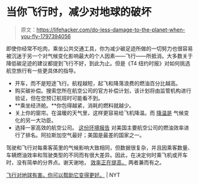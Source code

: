 # 当你飞行时，减少对地球的破坏

> 原文：<https://lifehacker.com/do-less-damage-to-the-planet-when-you-fly-1797394056>

即使你经常不吃肉，乘坐公共交通工具，你为减少碳足迹所做的一切努力也很容易被沉迷于另一个对气候变化影响最大的个人因素——飞行——所抵消。大多数关于降低碳足迹的建议都提到飞行不好，到此为止。但是《T4 纽约时报》对如何挑选航空旅行有一些更具体的指导。



*   开车，而不是短途飞行。航程越短，起飞和降落浪费的燃油百分比越高。
*   购买碳补偿。搜索您所在航空公司的官方补偿计划，该计划将由监管机构进行验证，但在您预订航班时可能看不到。
*   **乘坐经济舱。**你包得越紧，消耗的燃料就越少。
*   关上你的窗帘。在温暖的天气里，这样更容易给飞机降温。而 [降温是](https://www.nytimes.com/interactive/2017/07/13/climate/climate-change-make-a-difference-quiz.html) 气候变化的另一大功臣。
*   选择一家高效的航空公司。 [这份环境报告](http://www.theicct.org/sites/default/files/publications/U.S.%20Airlines%20Ranking%20Report%20final.pdf) 对美国主要航空公司的燃油效率进行了排名。阿拉斯加空气最好；美国是最差的国家之一。

驾驶和飞行对每乘客英里的气候影响大致相同，但数据很复杂，并且因乘客数量、车辆燃油效率和驾驶类型的不同而有很大差异。因此，在决定何时乘飞机或开车时，没有简单的分界点。谢天谢地， [效率正在提高，](https://www.yaleclimateconnections.org/2015/09/evolving-climate-math-of-flying-vs-driving/) 两者兼而有之。

[飞行对地球有害。你可以帮助它变得更好。](https://www.nytimes.com/2017/07/27/climate/airplane-pollution-global-warming.html) | NYT